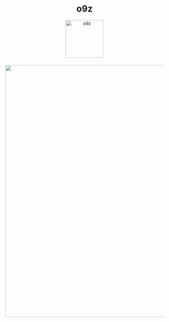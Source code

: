 <h1 align="center">o9z</h1>
<div align="center">
    <a href="https://github.com/o9-9/o9z/">
        <img width="120" alt="o9z" src="https://github.com/user-attachments/assets/c5c3bb94-690b-437a-8b89-ce16c702a00a" />
    </a>
</div>

###

<div align="center">
  <img src="https://github.com/user-attachments/assets/d292caaa-4085-4d15-8217-c3f4878478a7" width="800" />
</div>

###

###
